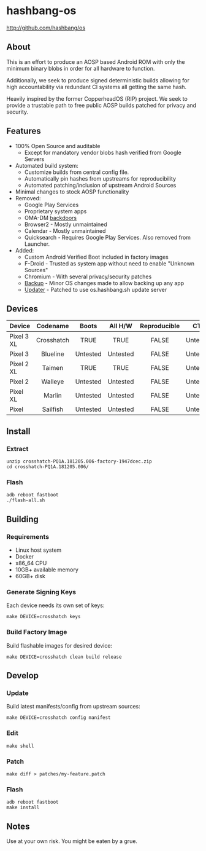 # hashbang-os #

<http://github.com/hashbang/os>

## About ##

This is an effort to produce an AOSP based Android ROM with only the minimum
binary blobs in order for all hardware to function.

Additionally, we seek to produce signed deterministic builds allowing for high
accountability via redundant CI systems all getting the same hash.

Heavily inspired by the former CopperheadOS (RIP) project. We seek to provide a
trustable path to free public AOSP builds patched for privacy and security.

## Features ##

 * 100% Open Source and auditable
   * Except for mandatory vendor blobs hash verified from Google Servers
 * Automated build system:
   * Customize builds from central config file.
   * Automatically pin hashes from upstreams for reproducibility
   * Automated patching/inclusion of upstream Android Sources
 * Minimal changes to stock AOSP functionality
 * Removed:
   * Google Play Services
   * Proprietary system apps
   * OMA-DM [backdoors][1]
   * Browser2 - Mostly unmaintained
   * Calendar - Mostly unmaintained
   * Quicksearch - Requires Google Play Services. Also removed from Launcher.
 * Added:
   * Custom Android Verified Boot included in factory images
   * F-Droid - Trusted as system app without need to enable "Unknown Sources"
   * Chromium - With several privacy/security patches
   * [Backup][2] - Minor OS changes made to allow backing up any app
   * [Updater][3] - Patched to use os.hashbang.sh update server

[1]: https://gist.github.com/thestinger/171b5ffdc54a50ee44497028aa137ed8
[2]: https://github.com/stevesoltys/backup
[3]: https://github.com/AndroidHardening/platform_packages_apps_Updater

## Devices ##

  | Device     | Codename   | Boots    | All H/W  | Reproducible  | CTS      |
  |------------|:----------:|:--------:|:--------:|:-------------:|:--------:|
  | Pixel 3 XL | Crosshatch | TRUE     | TRUE     | FALSE         | Untested |
  | Pixel 3    | Blueline   | Untested | Untested | FALSE         | Untested |
  | Pixel 2 XL | Taimen     | TRUE     | TRUE     | FALSE         | Untested |
  | Pixel 2    | Walleye    | Untested | Untested | FALSE         | Untested |
  | Pixel XL   | Marlin     | Untested | Untested | FALSE         | Untested |
  | Pixel      | Sailfish   | Untested | Untested | FALSE         | Untested |

## Install ##

### Extract
```
unzip crosshatch-PQ1A.181205.006-factory-1947dcec.zip
cd crosshatch-PQ1A.181205.006/
```

### Flash
```
adb reboot fastboot
./flash-all.sh
```

## Building ##

### Requirements ###

 * Linux host system
 * Docker
 * x86_64 CPU
 * 10GB+ available memory
 * 60GB+ disk

### Generate Signing Keys ###

Each device needs its own set of keys:
```
make DEVICE=crosshatch keys
```

### Build Factory Image ###

Build flashable images for desired device:
```
make DEVICE=crosshatch clean build release
```

## Develop ##

### Update ###

Build latest manifests/config from upstream sources:

```
make DEVICE=crosshatch config manifest
```

### Edit ###
```
make shell
```

### Patch ###
```
make diff > patches/my-feature.patch
```

### Flash ###
```
adb reboot fastboot
make install
```

## Notes ##

Use at your own risk. You might be eaten by a grue.
